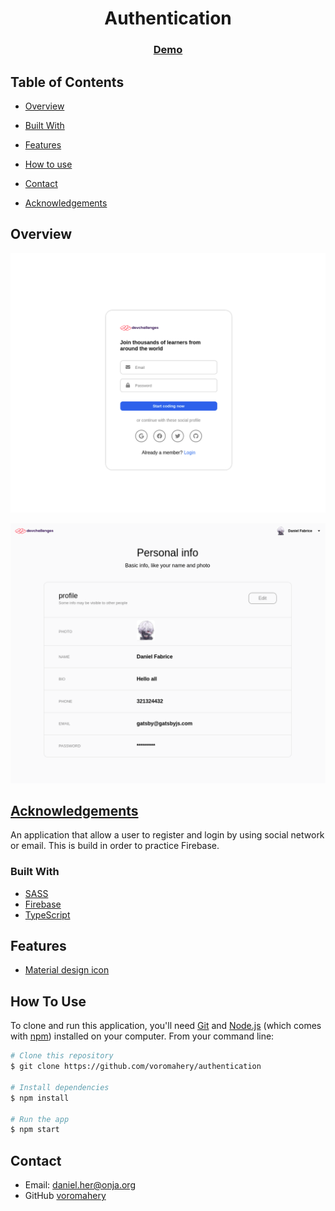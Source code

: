 <h1 align="center">Authentication</h1>

<div align="center">
  <h3>
    <a href="https://authentication-dan.netlify.app/">
      Demo
    </a>
  </h3>
</div>

<!-- TABLE OF CONTENTS -->

## Table of Contents

- [Overview](#overview)

- [Built With](#built-with)
- [Features](#features)
- [How to use](#how-to-use)
- [Contact](#contact)
- [Acknowledgements](#acknowledgements)

<!-- OVERVIEW -->

## Overview

![form](./form.png)

![detail](./detail.png)

## [Acknowledgements](#acknowledgements)

An application that allow a user to register and login by using social network or email. This is build in order to practice Firebase.

### Built With

- [SASS](https://sass-lang.com/)
- [Firebase](https://firebase.google.com/?gclid=Cj0KCQjwhsmaBhCvARIsAIbEbH4vKTuET8xy7WJGdlNlt2piuk2_-YD2vVZUHY2mKg2XxNtKZ_vSEfAaAjIkEALw_wcB&gclsrc=aw.ds)
- [TypeScript](https://www.typescriptlang.org/)

## Features

- [Material design icon](https://google.github.io/material-design-icons/)

## How To Use

To clone and run this application, you'll need [Git](https://git-scm.com) and [Node.js](https://nodejs.org/en/download/) (which comes with [npm](http://npmjs.com)) installed on your computer. From your command line:

```bash
# Clone this repository
$ git clone https://github.com/voromahery/authentication

# Install dependencies
$ npm install

# Run the app
$ npm start
```

## Contact

- Email: daniel.her@onja.org
- GitHub [voromahery](https://github.com/voromahery)
